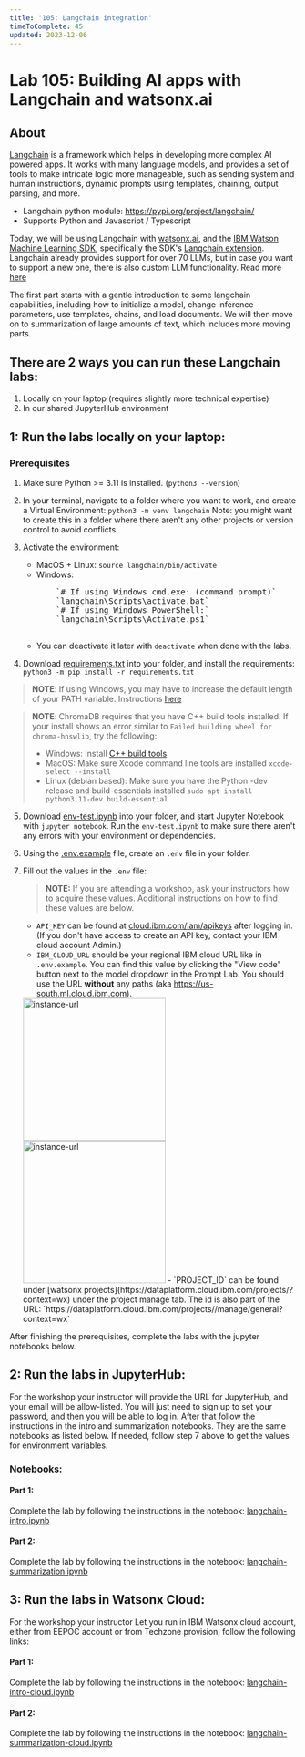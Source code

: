 ```yaml
---
title: '105: Langchain integration'
timeToComplete: 45
updated: 2023-12-06
---
```


# Lab 105: Building AI apps with Langchain and watsonx.ai

## About

[Langchain](https://docs.langchain.com/docs/) is a framework which helps in developing more complex AI powered apps. It works with many language models, and provides a set of tools to make intricate logic more manageable, such as sending system and human instructions, dynamic prompts using templates, chaining, output parsing, and more.
   - Langchain python module: https://pypi.org/project/langchain/
   - Supports Python and Javascript / Typescript

Today, we will be using Langchain with [watsonx.ai](https://www.ibm.com/products/watsonx-ai), and the [IBM Watson Machine Learning SDK](https://ibm.github.io/watson-machine-learning-sdk/), specifically the SDK's [Langchain extension](https://ibm.github.io/watson-machine-learning-sdk/fm_extensions.html#langchain). Langchain already provides support for over 70 LLMs, but in case you want to support a new one, there is also custom LLM functionality. Read more [here](https://python.langchain.com/docs/modules/model_io/models/llms/custom_llm)

The first part starts with a gentle introduction to some langchain capabilities, including how to initialize a model, change inference parameters, use templates, chains, and load documents. We will then move on to summarization of large amounts of text, which includes more moving parts.

## There are 2 ways you can run these Langchain labs:
1. Locally on your laptop (requires slightly more technical expertise)
2. In our shared JupyterHub environment 


## 1: Run the labs locally on your laptop:

### Prerequisites
1. Make sure Python >= 3.11 is installed. (`python3 --version`)
2. In your terminal, navigate to a folder where you want to work, and create a Virtual Environment: `python3 -m venv langchain` Note: you might want to create this in a folder where there aren't any other projects or version control to avoid conflicts.
3. Activate the environment:
   * MacOS + Linux: `source langchain/bin/activate`
   * Windows: 
      <pre>
         `# If using Windows cmd.exe: (command prompt)`
         `langchain\Scripts\activate.bat`
         `# If using Windows PowerShell:`
         `langchain\Scripts\Activate.ps1`
      </pre>
   * You can deactivate it later with `deactivate` when done with the labs.  
  
4. Download [requirements.txt](https://github.com/ibm-build-lab/VAD-VAR-Workshop/blob/main/content/Watsonx/WatsonxAI/105/requirements.txt) into your folder, and install the requirements: `python3 -m pip install -r requirements.txt`

  > **NOTE**: If using Windows, you may have to increase the default length of your PATH variable. Instructions [here](https://www.howtogeek.com/266621/how-to-make-windows-10-accept-file-paths-over-260-characters/)

  > **NOTE**: ChromaDB requires that you have C++ build tools installed. If your install shows an error similar to `Failed building wheel for chroma-hnswlib`, try the following:
  >  - Windows: Install [C++ build tools](https://visualstudio.microsoft.com/visual-cpp-build-tools/)
  >  - MacOS: Make sure Xcode command line tools are installed `xcode-select --install`
  >  - Linux (debian based): Make sure you have the Python -dev release and build-essentials installed `sudo apt install python3.11-dev build-essential`

5. Download [env-test.ipynb](https://github.com/ibm-build-lab/VAD-VAR-Workshop/blob/main/content/Watsonx/WatsonxAI/105/env-test.ipynb) into your folder, and start Jupyter Notebook with `jupyter notebook`. Run the `env-test.ipynb` to make sure there aren't any errors with your environment or dependencies.
6. Using the [.env.example](https://github.com/ibm-build-lab/VAD-VAR-Workshop/blob/main/content/Watsonx/WatsonxAI/105/.env.example) file, create an `.env` file in your folder.
7. Fill out the values in the `.env` file:
   
   > **NOTE:** If you are attending a workshop, ask your instructors how to acquire these values. Additional instructions on how to find these values are below.
   - `API_KEY` can be found at [cloud.ibm.com/iam/apikeys](https://cloud.ibm.com/iam/apikeys) after logging in. (If you don't have access to create an API key, contact your IBM cloud account Admin.)
   - `IBM_CLOUD_URL` should be your regional IBM cloud URL like in `.env.example`. You can find this value by clicking the "View code" button next to the model dropdown in the Prompt Lab. You should use the URL **without** any paths (aka https://us-south.ml.cloud.ibm.com).
   <img src="https://raw.githubusercontent.com/ibm-build-lab/VAD-VAR-Workshop/karsten/ws-follow-on/content/Watsonx/WatsonxAI/images/105/instance-url.png" alt="instance-url" width="250"/>
   <img src="https://raw.githubusercontent.com/ibm-build-lab/VAD-VAR-Workshop/karsten/ws-follow-on/content/Watsonx/WatsonxAI/images/105/instance-url-2.png" alt="instance-url" width="250"/>
   - `PROJECT_ID` can be found under [watsonx projects](https://dataplatform.cloud.ibm.com/projects/?context=wx) under the project manage tab. The id is also part of the URL: `https://dataplatform.cloud.ibm.com/projects/<project-id>/manage/general?context=wx`

After finishing the prerequisites, complete the labs with the jupyter notebooks below.

## 2: Run the labs in JupyterHub:
For the workshop your instructor will provide the URL for JupyterHub, and your email will be allow-listed. You will just need to sign up to set your password, and then you will be able to log in. After that follow the instructions in the intro and summarization notebooks. They are the same notebooks as listed below. If needed, follow step 7 above to get the values for environment variables.

### Notebooks: 

#### Part 1:
Complete the lab by following the instructions in the notebook: [langchain-intro.ipynb](https://github.com/ibm-build-lab/VAD-VAR-Workshop/blob/main/content/Watsonx/WatsonxAI/105/langchain-intro.ipynb)

#### Part 2:
Complete the lab by following the instructions in the notebook: [langchain-summarization.ipynb](https://github.com/ibm-build-lab/VAD-VAR-Workshop/blob/main/content/Watsonx/WatsonxAI/105/langchain-summarization.ipynb)


## 3: Run the labs in Watsonx Cloud:
For the workshop your instructor Let you run in IBM Watsonx cloud account, either from EEPOC account or from Techzone provision, follow the following links:

#### Part 1:
Complete the lab by following the instructions in the notebook: [langchain-intro-cloud.ipynb](https://github.com/ibm-build-lab/VAD-VAR-Workshop/blob/main/content/Watsonx/WatsonxAI/105/langchain-intro-cloud.ipynb)

#### Part 2:
Complete the lab by following the instructions in the notebook: [langchain-summarization-cloud.ipynb](https://github.com/ibm-build-lab/VAD-VAR-Workshop/blob/main/content/Watsonx/WatsonxAI/105/langchain-summarization-cloud.ipynb)
